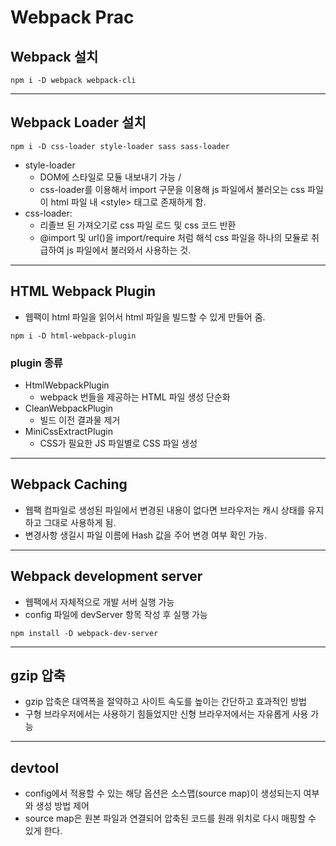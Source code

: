 # Webpack Prac

## Webpack 설치
```
npm i -D webpack webpack-cli
```
---
## Webpack Loader 설치
```
npm i -D css-loader style-loader sass sass-loader
```
- style-loader
  - DOM에 스타일로 모듈 내보내기 가능 / 
  - css-loader를 이용해서 import 구문을 이용해 js 파일에서 불러오는 css 파일이 html 파일 내 \<style\> 태그로 존재하게 함.
- css-loader: 
  - 리졸브 된 가져오기로 css 파일 로드 및 css 코드 반환 
  - @import 및 url()을 import/require 처럼 해석 css 파일을 하나의 모듈로 취급하여 js 파일에서 불러와서 사용하는 것.
---
## HTML Webpack Plugin
- 웹팩이 html 파일을 읽어서 html 파일을 빌드할 수 있게 만들어 줌.
```
npm i -D html-webpack-plugin
```
### plugin 종류
- HtmlWebpackPlugin
  - webpack 번들을 제공하는 HTML 파일 생성 단순화
- CleanWebpackPlugin
  - 빌드 이전 결과물 제거
- MiniCssExtractPlugin
  - CSS가 필요한 JS 파일별로 CSS 파일 생성
---
## Webpack Caching
- 웹팩 컴파일로 생성된 파일에서 변경된 내용이 없다면 브라우저는 캐시 상태를 유지하고 그대로 사용하게 됨.
- 변경사항 생길시 파일 이름에 Hash 값을 주어 변경 여부 확인 가능.
---
## Webpack development server
- 웹팩에서 자체적으로 개발 서버 실행 가능
- config 파일에 devServer 항목 작성 후 실행 가능
```
npm install -D webpack-dev-server
```
---
## gzip 압축
- gzip 압축은 대역폭을 절약하고 사이트 속도를 높이는 간단하고 효과적인 방법
- 구형 브라우저에서는 사용하기 힘들었지만 신형 브라우저에서는 자유롭게 사용 가능
---
## devtool
- config에서 적용할 수 있는 해당 옵션은 소스맵(source map)이 생성되는지 여부와 생성 방법 제어
- source map은 원본 파일과 연결되어 압축된 코드를 원래 위치로 다시 매핑할 수 있게 한다.
